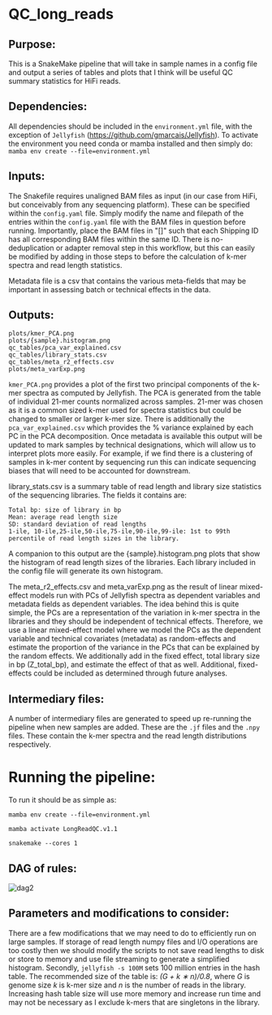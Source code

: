 # QC_long_reads

## Purpose:
This is a SnakeMake pipeline that will take in sample names in a config file and output a series of tables and plots that I think will be useful QC summary statistics for HiFi reads. 

## Dependencies:
All dependencies should be included in the `environment.yml` file, with the exception of `Jellyfish` (https://github.com/gmarcais/Jellyfish). To activate the environment you need conda or mamba installed and then simply do: `mamba env create --file=environment.yml`

## Inputs:
The Snakefile requires unaligned BAM files as input (in our case from HiFi, but conceivably from any sequencing platform). These can be specified within the `config.yaml` file. Simply modify the name and filepath of the entries within the `config.yaml` file with the BAM files in question before running. Importantly, place the BAM files in "[]" such that each Shipping ID has all corresponding BAM files within the same ID. There is no-deduplication or adapter removal step in this workflow, but this can easily be modified by adding in those steps to before the calculation of k-mer spectra and read length statistics. 

Metadata file is a csv that contains the various meta-fields that may be important in assessing batch or technical effects in the data. 

## Outputs:
    plots/kmer_PCA.png
    plots/{sample}.histogram.png
    qc_tables/pca_var_explained.csv
    qc_tables/library_stats.csv
    qc_tables/meta_r2_effects.csv
    plots/meta_varExp.png


`kmer_PCA.png` provides a plot of the first two principal components of the k-mer spectra as computed by Jellyfish. The PCA is generated from the table of individual 21-mer counts normalized across samples. 21-mer was chosen as it is a common sized k-mer used for spectra statistics but could be changed to smaller or larger k-mer size. There is additionally the `pca_var_explained.csv` which provides the % variance explained by each PC in the PCA decomposition. Once metadata is available this output will be updated to mark samples by technical designations, which will allow us to interpret plots more easily. For example, if we find there is a clustering of samples in k-mer content by sequencing run this can indicate sequencing biases that will need to be accounted for downstream.

library_stats.csv is a summary table of read length and library size statistics of the sequencing libraries. The fields it contains are: 
    
    Total bp: size of library in bp
    Mean: average read length size
    SD: standard deviation of read lengths
    1-ile, 10-ile,25-ile,50-ile,75-ile,90-ile,99-ile: 1st to 99th percentile of read length sizes in the library.
    
A companion to this output are the {sample}.histogram.png plots that show the histogram of read length sizes of the libraries. Each library included in the config file will generate its own histogram.

The meta_r2_effects.csv and meta_varExp.png as the result of linear mixed-effect models run with PCs of Jellyfish spectra as dependent variables and metadata fields as dependent variables.
The idea behind this is quite simple, the PCs are a representation of the variation in k-mer spectra in the libraries and they should be independent of technical effects. Therefore, we use a linear
mixed-effect model where we model the PCs as the dependent variable and technical covariates (metadata) as random-effects and estimate the proportion of the variance in the PCs that can be explained by
the random effects. We additionally add in the fixed effect, total library size in bp (Z_total_bp), and estimate the effect of that as well. Additional, fixed-effects could be included as determined through
future analyses.

## Intermediary files:
A number of intermediary files are generated to speed up re-running the pipeline when new samples are added. These are the `.jf` files and the `.npy` files. These contain the k-mer spectra and the read length distributions respectively.

# Running the pipeline:

To run it should be as simple as:

`mamba env create --file=environment.yml`

`mamba activate LongReadQC.v1.1`

`snakemake --cores 1`

## DAG of rules:
![dag2](https://github.com/is-the-biologist/QC_long_reads/assets/20618833/e663bb71-1ebe-43fe-bcf7-50da9b5ccca9)


## Parameters and modifications to consider:
There are a few modifications that we may need to do to efficiently run on large samples. If storage of read length numpy files and I/O operations are too costly then we should modify the scripts to not save read lengths to disk or store to memory and use file streaming to generate a simplified histogram. Secondly, `jellyfish -s 100M` sets 100 million entries in the hash table. The recommended size of the table is: _(G + k ∗ n)/0.8_, where _G_ is genome size _k_ is k-mer size and _n_ is the number of reads in the library. Increasing hash table size will use more memory and increase run time and may not be necessary as I exclude k-mers that are singletons in the library. 



